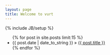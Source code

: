 ```yaml
---
layout: page
title: Welcome to vurt
---
```

{% include JB/setup %}

<ul class="posts">
  {% for post in site.posts limit:15 %}
    <li><span>{{ post.date | date_to_string }}</span> &raquo; <a href="{{ BASE_PATH }}{{ post.url }}">{{ post.title }}</a></li>
  {% endfor %}
</ul>

<!-- ## Поддержать

{% include JB/support %}
-->